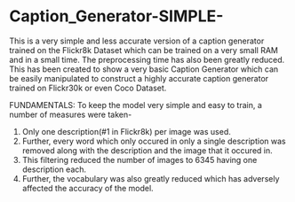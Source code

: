# Caption_Generator-SIMPLE-
This is a very simple and less accurate version of a caption generator trained on the Flickr8k Dataset which can be trained on a very small RAM and in a small time. The preprocessing time has also been greatly reduced. This has been created to show a very basic Caption Generator which can be easily manipulated to construct a highly accurate caption generator trained on Flickr30k or even Coco Dataset.

FUNDAMENTALS:
To keep the model very simple and easy to train, a number of measures were taken-
1. Only one description(#1 in Flickr8k) per image was used.
2. Further, every word which only occured in only a single description was removed along with the description and the image that it occured in.
3. This filtering reduced the number of images to 6345 having one description each.
4. Further, the vocabulary was also greatly reduced which has adversely affected the accuracy of the model. 
